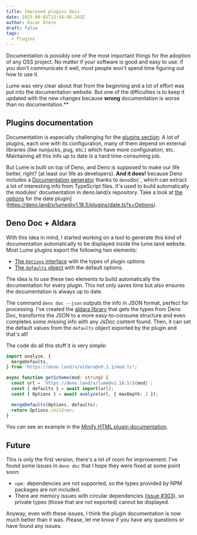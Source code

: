 ```yaml
---
title: Improved plugins docs
date: 2023-09-01T13:54:48.243Z
author: Óscar Otero
draft: false
tags:
  - Plugins
---
```


Documentation is possibly one of the most important things for the adoption of
any OSS project. No matter if your software is good and easy to use: if you
don't communicate it well, most people won't spend time figuring out how to use
it.

<!-- more -->

Lume was very clear about that from the beginning and a lot of effort was put
into the documentation website. But one of the difficulties is to keep it
updated with the new changes because **wrong** documentation is worse than no
documentation.**

## Plugins documentation

Documentation is especially challenging for the
[plugins section](https://lume.land/plugins/): A lot of plugins, each one with
its configuration, many of them depend on external libraries (like nunjucks,
pug, etc.) which have more configuration, etc. Maintaining all this info up to
date is a hard time-consuming job.

But Lume is built on top of Deno, and Deno is supposed to make our life better,
right? (at least our life as developers). **And it does!** because Deno includes
a
[Documentation generator](https://deno.land/manual@v1.36.3/tools/documentation_generator)
thanks to `deno`doc`, which can extract a lot of interesting info from
TypeScript files. It's used to build automatically the modules' documentation in
deno.land/x repository. Take a look at
[the options](https://deno.land/x/lume@v1.18.5/plugins/date.ts?s=Options) for
the date plugin](https://deno.land/x/lume@v1.18.5/plugins/date.ts?s=Options).

## Deno Doc + Aldara

With this idea in mind, I started working on a tool to generate this kind of
documentation automatically to be displayed inside the lume.land website. Most
Lume plugins export the following two elements:

- [The `Options` interface](https://github.com/lumeland/lume/blob/5e03f8c13d9e0af6c3737bd2813449d59d2084e6/plugins/code_highlight.ts#L6-L18)
  with the types of plugin options
- [The `defaults` object](https://github.com/lumeland/lume/blob/5e03f8c13d9e0af6c3737bd2813449d59d2084e6/plugins/code_highlight.ts#L21-L31)
  with the default options.

The idea is to use these two elements to build automatically the documentation
for every plugin. This not only saves time but also ensures the documentation is
always up to date.

The command `deno doc --json` outputs the info in JSON format, perfect for
processing. I've created the
[aldara library](https://github.com/oscarotero/aldara) that gets the types from
Deno Doc, transforms the JSON to a more easy-to-consume structure and even
completes some missing info with any JsDoc content found. Then, it can set the
default values from the `defaults` object exported by the plugin and that's all!

The code do all this stuff it is very simple:

```ts
import analyze, {
  mergeDefaults,
} from "https://deno.land/x/aldara@v0.1.1/mod.ts";

async function getScheme(mod: string) {
  const url = `https://deno.land/x/lume@v1.18.5/${mod}`;
  const { defaults } = await import(url);
  const { Options } = await analyze(url, { maxDepth: 2 });

  mergeDefaults(Options, defaults);
  return Options.children;
}
```

You can see an example in the
[Minify HTML plugin documentation](https://lume.land/plugins/minify_html/).

## Future

This is only the first version, there's a lot of room for improvement. I've
found some issues in `deno doc` that I hope they were fixed at some point soon:

- `npm:` dependencies are not supported, so the types provided by NPM packages
  are not included.
- There are memory issues with circular dependencies
  ([issue #303](https://github.com/denoland/deno_doc/issues/303)), so private
  types (those that are not exported) cannot be displayed.

Anyway, even with these issues, I think the plugin documentation is now much
better than it was. Please, let me know if you have any questions or have found
any issues.
